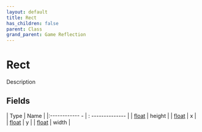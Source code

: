 ```yaml
---
layout: default
title: Rect
has_children: false
parent: Class
grand_parent: Game Reflection
---
```

# Rect
Description 

## Fields
| Type | Name |
|:------------ - | : -------------- |
| [float](game-reflection/components/float.md) | height |
| [float](game-reflection/components/float.md) | x |
| [float](game-reflection/components/float.md) | y |
| [float](game-reflection/components/float.md) | width |
